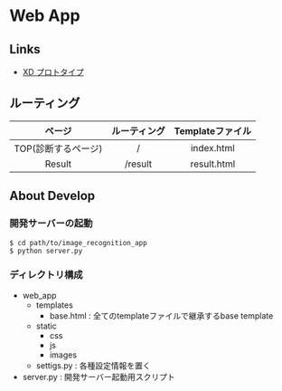 # Web App

## Links

- [XD プロトタイプ](https://xd.adobe.com/view/00f5a7b2-4a01-4867-60f3-c4a10b1cb50a-76c4/)

## ルーティング

| ページ | ルーティング | Templateファイル |
| :---: | :---: | :---: |
| TOP(診断するページ) | / | index.html |
| Result | /result | result.html |

## About Develop

### 開発サーバーの起動

```shell script
$ cd path/to/image_recognition_app
$ python server.py
```

### ディレクトリ構成

- web_app
    - templates
        - base.html : 全てのtemplateファイルで継承するbase template
    - static
         - css
         - js
         - images
    - settigs.py : 各種設定情報を置く
- server.py : 開発サーバー起動用スクリプト
